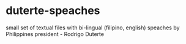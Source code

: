 # duterte-speaches
small set of textual files with bi-lingual (filipino, english) speaches by Philippines president - Rodrigo Duterte
